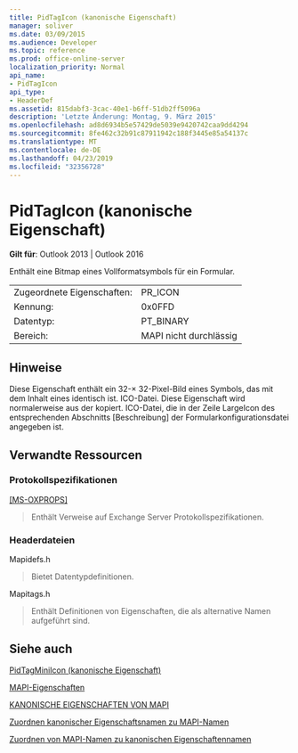 ```yaml
---
title: PidTagIcon (kanonische Eigenschaft)
manager: soliver
ms.date: 03/09/2015
ms.audience: Developer
ms.topic: reference
ms.prod: office-online-server
localization_priority: Normal
api_name:
- PidTagIcon
api_type:
- HeaderDef
ms.assetid: 815dabf3-3cac-40e1-b6ff-51db2ff5096a
description: 'Letzte Änderung: Montag, 9. März 2015'
ms.openlocfilehash: ad8d6934b5e57429de5039e9420742caa9dd4294
ms.sourcegitcommit: 8fe462c32b91c87911942c188f3445e85a54137c
ms.translationtype: MT
ms.contentlocale: de-DE
ms.lasthandoff: 04/23/2019
ms.locfileid: "32356728"
---
```

# <a name="pidtagicon-canonical-property"></a>PidTagIcon (kanonische Eigenschaft)

  
  
**Gilt für**: Outlook 2013 | Outlook 2016 
  
Enthält eine Bitmap eines Vollformatsymbols für ein Formular. 
  
|||
|:-----|:-----|
|Zugeordnete Eigenschaften:  <br/> |PR_ICON  <br/> |
|Kennung:  <br/> |0x0FFD  <br/> |
|Datentyp:  <br/> |PT_BINARY  <br/> |
|Bereich:  <br/> |MAPI nicht durchlässig  <br/> |
   
## <a name="remarks"></a>Hinweise

Diese Eigenschaft enthält ein 32-× 32-Pixel-Bild eines Symbols, das mit dem Inhalt eines identisch ist. ICO-Datei. Diese Eigenschaft wird normalerweise aus der kopiert. ICO-Datei, die in der Zeile LargeIcon des entsprechenden Abschnitts [Beschreibung] der Formularkonfigurationsdatei angegeben ist. 
  
## <a name="related-resources"></a>Verwandte Ressourcen

### <a name="protocol-specifications"></a>Protokollspezifikationen

[[MS-OXPROPS]](https://msdn.microsoft.com/library/f6ab1613-aefe-447d-a49c-18217230b148%28Office.15%29.aspx)
  
> Enthält Verweise auf Exchange Server Protokollspezifikationen.
    
### <a name="header-files"></a>Headerdateien

Mapidefs.h
  
> Bietet Datentypdefinitionen.
    
Mapitags.h
  
> Enthält Definitionen von Eigenschaften, die als alternative Namen aufgeführt sind.
    
## <a name="see-also"></a>Siehe auch



[PidTagMiniIcon (kanonische Eigenschaft)](pidtagminiicon-canonical-property.md)


[MAPI-Eigenschaften](mapi-properties.md)
  
[KANONISCHE EIGENSCHAFTEN VON MAPI](mapi-canonical-properties.md)
  
[Zuordnen kanonischer Eigenschaftsnamen zu MAPI-Namen](mapping-canonical-property-names-to-mapi-names.md)
  
[Zuordnen von MAPI-Namen zu kanonischen Eigenschaftennamen](mapping-mapi-names-to-canonical-property-names.md)

